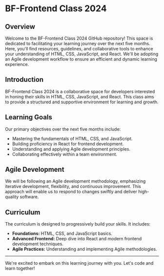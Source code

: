 # BF-Frontend Class 2024

## Overview

Welcome to the BF-Frontend Class 2024 GitHub repository! This space is dedicated to facilitating your learning journey over the next five months. Here, you'll find resources, guidelines, and collaborative tools to enhance your understanding of HTML, CSS, JavaScript, and React. We'll be adopting an Agile development workflow to ensure an efficient and dynamic learning experience.

## Introduction

BF-Frontend Class 2024 is a collaborative space for developers interested in honing their skills in HTML, CSS, JavaScript, and React. This class aims to provide a structured and supportive environment for learning and growth.

## Learning Goals

Our primary objectives over the next five months include:

- Mastering the fundamentals of HTML, CSS, and JavaScript.
- Building proficiency in React for frontend development.
- Understanding and applying Agile development principles.
- Collaborating effectively within a team environment.

## Agile Development

We will be following an Agile development methodology, emphasizing iterative development, flexibility, and continuous improvement. This approach will enable us to respond to changes swiftly and deliver high-quality software.

## Curriculum

The curriculum is designed to progressively build your skills. It includes:

- **Foundations:** HTML, CSS, and JavaScript basics.
- **Advanced Frontend:** Deep dive into React and modern frontend development techniques.
- **Agile Practices:** Understanding and implementing Agile methodologies.
---

We're excited to embark on this learning journey with you. Let's code and learn together!
